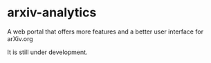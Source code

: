 arxiv-analytics
===============

A web portal that offers more features and a better user interface for arXiv.org

It is still under development.
